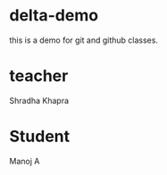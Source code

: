 # delta-demo
this is a demo for git and github classes.

# teacher 
Shradha Khapra

# Student
Manoj A